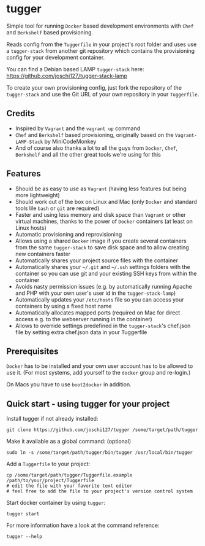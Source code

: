 tugger
======

Simple tool for running `Docker` based development environments with `Chef` and `Berkshelf` based provisioning.

Reads config from the `Tuggerfile` in your project's root folder and uses use a `tugger-stack` from another git
repository which contains the provisioning config for your development container.

You can find a Debian based LAMP `tugger-stack` here: https://github.com/joschi127/tugger-stack-lamp

To create your own provisioning config, just fork the repository of the `tugger-stack` and use the Git URL of your
own repository in your `Tuggerfile`.

Credits
-------

* Inspired by `Vagrant` and the `vagrant up` command
* `Chef` and `Berkshelf` based provisioning, originally based on the `Vagrant-LAMP-Stack` by MiniCodeMonkey
* And of course also thanks a lot to all the guys from `Docker`, `Chef`, `Berkshelf` and all the other great tools
we're using for this

Features
--------

* Should be as easy to use as `Vagrant` (having less features but being more lightweight)
* Should work out of the box on Linux and Mac (only `Docker` and standard tools lile `bash` or `git` are required)
* Faster and using less memory and disk space than `Vagrant` or other virtual machines, thanks to the power of
`Docker` containers (at least on Linux hosts)
* Automatic provisioning and reprovisioning
* Allows using a shared `Docker` image if you create several containers from the same `tugger-stack` to save disk
space and to allow creating new containers faster
* Automatically shares your project source files with the container
* Automatically shares your `~/.git` and `~/.ssh` settings folders with the container so you can use git and your
existing SSH keys from within the container
* Avoids nasty permission issues (e.g. by automatically running Apache and PHP with your own user's user id in
the `tugger-stack-lamp`)
* Automatically updates your `/etc/hosts` file so you can access your containers by using a fixed host name
* Automatically allocates mapped ports (required on Mac for direct access e.g. to the webserver running in the
container)
* Allows to override settings predefined in the `tugger-stack`'s chef.json file by setting extra chef.json data
in your Tuggerfile

Prerequisites
-------------

`Docker` has to be installed and your own user account has to be allowed to use it. (For most systems, add yourself
to the `docker` group and re-login.)

On Macs you have to use `boot2docker` in addition.

Quick start - using tugger for your project
-------------------------------------------

Install tugger if not already installed:

    git clone https://github.com/joschi127/tugger /some/target/path/tugger

Make it available as a global command: (optional)

    sudo ln -s /some/target/path/tugger/bin/tugger /usr/local/bin/tugger

Add a `Tuggerfile` to your project:

    cp /some/target/path/tugger/Tuggerfile.example /path/to/your/project/Tuggerfile
    # edit the file with your favorite text editor
    # feel free to add the file to your project's version control system

Start docker container by using `tugger`:

    tugger start

For more information have a look at the command reference:

    tugger --help

